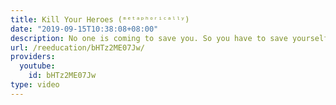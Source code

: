 ```yaml
---
title: Kill Your Heroes (ᵐᵉᵗᵃᵖʰᵒʳⁱᶜᵃˡˡʸ)
date: "2019-09-15T10:38:08+08:00"
description: No one is coming to save you. So you have to save yourself.
url: /reeducation/bHTz2ME07Jw/
providers:
  youtube:
    id: bHTz2ME07Jw
type: video
---
```

